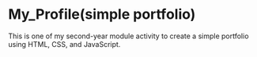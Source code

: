 # My_Profile(simple portfolio)
This is one of my second-year module activity to create a simple portfolio using HTML, CSS, and JavaScript.

